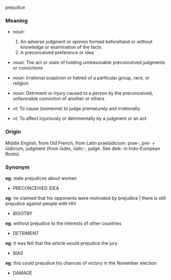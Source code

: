 prejudice
### Meaning
+ _noun_:
   1. An adverse judgment or opinion formed beforehand or without knowledge or examination of the facts.
   2. A preconceived preference or idea
+ _noun_: The act or state of holding unreasonable preconceived judgments or convictions
+ _noun_: Irrational suspicion or hatred of a particular group, race, or religion
+ _noun_: Detriment or injury caused to a person by the preconceived, unfavorable conviction of another or others

+ _vt_: To cause (someone) to judge prematurely and irrationally
+ _vt_: To affect injuriously or detrimentally by a judgment or an act

### Origin

Middle English, from Old French, from Latin praeiūdicium: prae-, pre- + iūdicium, judgment (from iūdex, iūdic-, judge. See deik- in Indo-European Roots).

### Synonym

__eg__: male prejudices about women

+ PRECONCEIVED IDEA

__eg__: he claimed that his opponents were motivated by prejudice | there is still prejudice against people with HIV

+ BIGOTRY

__eg__: without prejudice to the interests of other countries

+ DETRIMENT

__eg__: it was felt that the article would prejudice the jury

+ BIAS

__eg__: this could prejudice his chances of victory in the November election

+ DAMAGE


